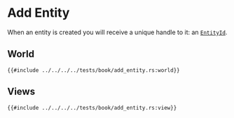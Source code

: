 # Add Entity

When an entity is created you will receive a unique handle to it: an [`EntityId`](https://docs.rs/shipyard/0.8/shipyard/struct.EntityId.html).

## World

```rust, noplaypen
{{#include ../../../../tests/book/add_entity.rs:world}}
```

## Views

```rust, noplaypen
{{#include ../../../../tests/book/add_entity.rs:view}}
```
